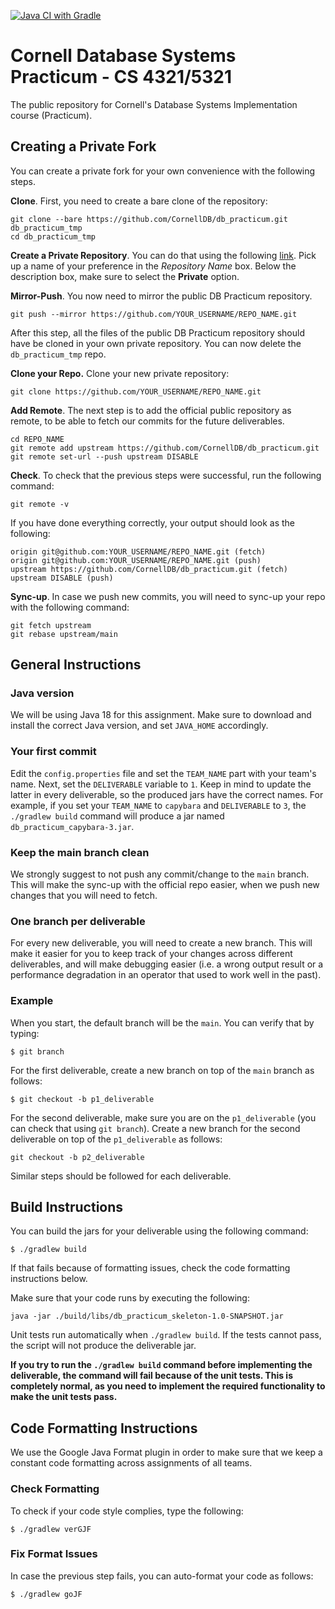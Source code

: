[![Java CI with Gradle](https://github.com/CornellDB/db_practicum/actions/workflows/gradle.yml/badge.svg)](https://github.com/CornellDB/db_practicum/actions/workflows/gradle.yml)

# Cornell Database Systems Practicum - CS 4321/5321

The public repository for Cornell's Database Systems Implementation course (Practicum).


## Creating a Private Fork

You can create a private fork for your own convenience with the following steps.

**Clone**. First, you need to create a bare clone of the repository:

```
git clone --bare https://github.com/CornellDB/db_practicum.git db_practicum_tmp
cd db_practicum_tmp
```

**Create a Private Repository**. You can do that using the following [link](https://github.com/new). Pick up
a name of your preference in the *Repository Name* box. Below the description box, make sure to select the **Private**
option.

**Mirror-Push**. You now need to mirror the public DB Practicum repository.

```
git push --mirror https://github.com/YOUR_USERNAME/REPO_NAME.git
```

After this step, all the files of the public DB Practicum repository should have be cloned in your own private
repository. You can now delete the `db_practicum_tmp` repo.

**Clone your Repo.** Clone your new private repository:

```
git clone https://github.com/YOUR_USERNAME/REPO_NAME.git
```

**Add Remote**. The next step is to add the official public repository as remote, to be able to fetch our commits for
the future deliverables.

```
cd REPO_NAME
git remote add upstream https://github.com/CornellDB/db_practicum.git
git remote set-url --push upstream DISABLE
```

**Check**. To check that the previous steps were successful, run the following command:

```
git remote -v
```

If you have done everything correctly, your output should look as the following:

```
origin git@github.com:YOUR_USERNAME/REPO_NAME.git (fetch)
origin git@github.com:YOUR_USERNAME/REPO_NAME.git (push)
upstream https://github.com/CornellDB/db_practicum.git (fetch)
upstream DISABLE (push)
```
**Sync-up**. In case we push new commits, you will need to sync-up your repo with the following command:
```
git fetch upstream
git rebase upstream/main
```
## General Instructions

### Java version

We will be using Java 18 for this assignment. Make sure to download and install the correct Java version, and set
`JAVA_HOME` accordingly.

### Your first commit

Edit the `config.properties` file and set the `TEAM_NAME` part with your team's name. Next, set the `DELIVERABLE`
variable to `1`. Keep in mind to update the latter in every deliverable, so the produced jars have the correct names.
For example, if you set your `TEAM_NAME` to `capybara` and `DELIVERABLE` to `3`, the `./gradlew build` command will
produce a jar named `db_practicum_capybara-3.jar`.

### Keep the main branch clean

We strongly suggest to not push any commit/change to
the `main` branch. This will make the sync-up with the official repo easier, when we push new changes that you will need
to fetch.

### One branch per deliverable

For every new deliverable, you will need to create a new branch. This will make it easier for you to keep track of your
changes across different deliverables, and will make debugging easier (i.e. a wrong output result or a performance
degradation in an operator that used to work well in the past).

### Example

When you start, the default branch will be the `main`. You can verify that by typing:

```$ git branch```

For the first deliverable, create a new branch on top of the `main` branch as follows:

```$ git checkout -b p1_deliverable```

For the second deliverable, make sure you are on the `p1_deliverable` (you can check that using `git branch`). Create
a new branch for the second deliverable on top of the `p1_deliverable` as follows:

```
git checkout -b p2_deliverable
```

Similar steps should be followed for each deliverable.

## Build Instructions

You can build the jars for your deliverable using the following command:

`$ ./gradlew build`

If that fails because of formatting issues, check the code formatting instructions below.

Make sure that your code runs by executing the following:

```java -jar ./build/libs/db_practicum_skeleton-1.0-SNAPSHOT.jar```

Unit tests run automatically when `./gradlew build`. If the tests cannot pass, the script will not produce
the deliverable jar.

**If you try to run the `./gradlew build` command before implementing the deliverable, the command will fail because
of the unit tests. This is completely normal, as you need to implement the required functionality to make the
unit tests pass.**

## Code Formatting Instructions

We use the Google Java Format plugin in order to make sure that we keep a constant code formatting across assignments
of all teams.

### Check Formatting

To check if your code style complies, type the following:

`$ ./gradlew verGJF`

### Fix Format Issues

In case the previous step fails, you can auto-format your code as follows:

`$ ./gradlew goJF`
